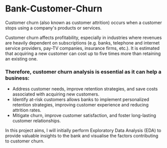 # Bank-Customer-Churn
Customer churn (also known as customer attrition) occurs when a customer stops using a company's products or services.

Customer churn affects profitability, especially in industries where revenues are heavily dependent on subscriptions (e.g. banks, telephone and internet service providers, pay-TV companies, insurance firms, etc.). It is estimated that acquiring a new customer can cost up to five times more than retaining an existing one.
### Therefore, customer churn analysis is essential as it can help a business:
- Address customer needs, improve retention strategies, and save costs associated with acquiring new customers. 
- Identify at-risk customers allows banks to implement personalized retention strategies, improving customer experience and reducing attrition rates.
- Mitigate churn, improve customer satisfaction, and foster long-lasting customer relationships.

In this project aims, I will initially perform Exploratory Data Analysis (EDA) to provide valuable insights to the bank and visualise the factors contributing to customer churn.
